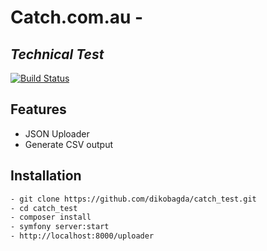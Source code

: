 # Catch.com.au - 
## _Technical Test_


[![Build Status](https://travis-ci.org/joemccann/dillinger.svg?branch=master)](https://travis-ci.org/joemccann/dillinger)

## Features

- JSON Uploader 
- Generate CSV output

## Installation
```sh
- git clone https://github.com/dikobagda/catch_test.git
- cd catch_test
- composer install
- symfony server:start
- http://localhost:8000/uploader
```


